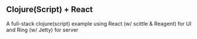 ## Clojure(Script) + React

A full-stack clojure(script) example using React (w/ scittle & Reagent) for UI and Ring (w/ Jetty) for server
